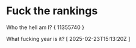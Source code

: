 # Fuck the rankings

Who the hell am I?
{ 11355740 }

What fucking year is it?
[ 2025-02-23T15:13:20Z ]
